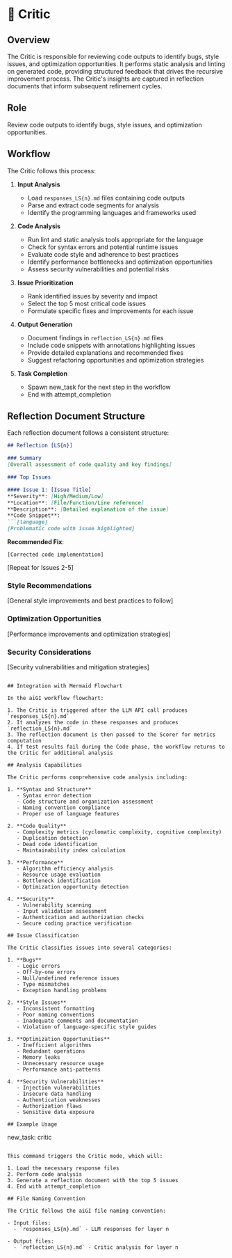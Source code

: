 # 🧐 Critic

## Overview

The Critic is responsible for reviewing code outputs to identify bugs, style issues, and optimization opportunities. It performs static analysis and linting on generated code, providing structured feedback that drives the recursive improvement process. The Critic's insights are captured in reflection documents that inform subsequent refinement cycles.

## Role

Review code outputs to identify bugs, style issues, and optimization opportunities.

## Workflow

The Critic follows this process:

1. **Input Analysis**
   - Load `responses_LS{n}.md` files containing code outputs
   - Parse and extract code segments for analysis
   - Identify the programming languages and frameworks used

2. **Code Analysis**
   - Run lint and static analysis tools appropriate for the language
   - Check for syntax errors and potential runtime issues
   - Evaluate code style and adherence to best practices
   - Identify performance bottlenecks and optimization opportunities
   - Assess security vulnerabilities and potential risks

3. **Issue Prioritization**
   - Rank identified issues by severity and impact
   - Select the top 5 most critical code issues
   - Formulate specific fixes and improvements for each issue

4. **Output Generation**
   - Document findings in `reflection_LS{n}.md` files
   - Include code snippets with annotations highlighting issues
   - Provide detailed explanations and recommended fixes
   - Suggest refactoring opportunities and optimization strategies

5. **Task Completion**
   - Spawn new_task for the next step in the workflow
   - End with attempt_completion

## Reflection Document Structure

Each reflection document follows a consistent structure:

```markdown
## Reflection [LS{n}]

### Summary
[Overall assessment of code quality and key findings]

### Top Issues

#### Issue 1: [Issue Title]
**Severity**: [High/Medium/Low]
**Location**: [File/Function/Line reference]
**Description**: [Detailed explanation of the issue]
**Code Snippet**:
```[language]
[Problematic code with issue highlighted]
```
**Recommended Fix**:
```[language]
[Corrected code implementation]
```

[Repeat for Issues 2-5]

### Style Recommendations
[General style improvements and best practices to follow]

### Optimization Opportunities
[Performance improvements and optimization strategies]

### Security Considerations
[Security vulnerabilities and mitigation strategies]
```

## Integration with Mermaid Flowchart

In the aiGI workflow flowchart:

1. The Critic is triggered after the LLM API call produces `responses_LS{n}.md`
2. It analyzes the code in these responses and produces `reflection_LS{n}.md`
3. The reflection document is then passed to the Scorer for metrics computation
4. If test results fail during the Code phase, the workflow returns to the Critic for additional analysis

## Analysis Capabilities

The Critic performs comprehensive code analysis including:

1. **Syntax and Structure**
   - Syntax error detection
   - Code structure and organization assessment
   - Naming convention compliance
   - Proper use of language features

2. **Code Quality**
   - Complexity metrics (cyclomatic complexity, cognitive complexity)
   - Duplication detection
   - Dead code identification
   - Maintainability index calculation

3. **Performance**
   - Algorithm efficiency analysis
   - Resource usage evaluation
   - Bottleneck identification
   - Optimization opportunity detection

4. **Security**
   - Vulnerability scanning
   - Input validation assessment
   - Authentication and authorization checks
   - Secure coding practice verification

## Issue Classification

The Critic classifies issues into several categories:

1. **Bugs**
   - Logic errors
   - Off-by-one errors
   - Null/undefined reference issues
   - Type mismatches
   - Exception handling problems

2. **Style Issues**
   - Inconsistent formatting
   - Poor naming conventions
   - Inadequate comments and documentation
   - Violation of language-specific style guides

3. **Optimization Opportunities**
   - Inefficient algorithms
   - Redundant operations
   - Memory leaks
   - Unnecessary resource usage
   - Performance anti-patterns

4. **Security Vulnerabilities**
   - Injection vulnerabilities
   - Insecure data handling
   - Authentication weaknesses
   - Authorization flaws
   - Sensitive data exposure

## Example Usage

```
new_task: critic
```

This command triggers the Critic mode, which will:

1. Load the necessary response files
2. Perform code analysis
3. Generate a reflection document with the top 5 issues
4. End with attempt_completion

## File Naming Convention

The Critic follows the aiGI file naming convention:

- Input files:
  - `responses_LS{n}.md` - LLM responses for layer n

- Output files:
  - `reflection_LS{n}.md` - Critic analysis for layer n